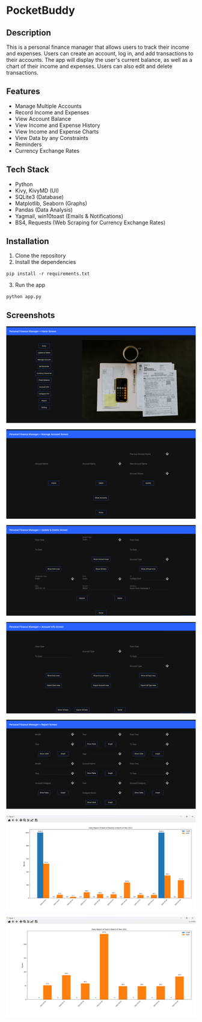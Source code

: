 # PocketBuddy

## Description
This is a personal finance manager that allows users to track their income and expenses. Users can create an account, log in, and add transactions to their accounts. The app will display the user's current balance, as well as a chart of their income and expenses. Users can also edit and delete transactions. 

## Features
- Manage Multiple Accounts
- Record Income and Expenses
- View Account Balance
- View Income and Expense History
- View Income and Expense Charts
- View Data by any Constraints
- Reminders
- Currency Exchange Rates

## Tech Stack
- Python
- Kivy, KivyMD (UI)
- SQLite3 (Database)
- Matplotlib, Seaborn (Graphs)
- Pandas (Data Analysis)
- Yagmail, win10toast (Emails & Notifications)
- BS4, Requests (Web Scraping for Currency Exchange Rates)


## Installation
1. Clone the repository
2. Install the dependencies
``` 
pip install -r requirements.txt
```
3. Run the app
```
python app.py
```

## Screenshots

<p align="center">
    <img src="Photos/1.png">
</p>

<p align="center">
    <img src="Photos/2.png">
</p>

<p align="center">
    <img src="Photos/3.png">
</p>

<p align="center">
    <img src="Photos/4.png">
</p>

<p align="center">
    <img src="Photos/5.png">
</p>

<p align="center">
    <img src="Photos/6.png">
</p>

<p align="center">
    <img src="Photos/7.png">
</p>

